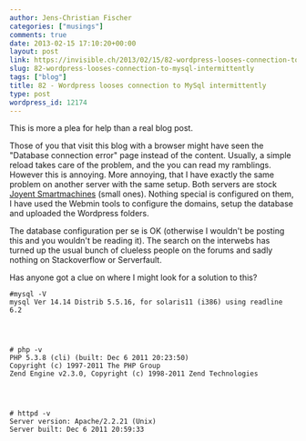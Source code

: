```yaml
---
author: Jens-Christian Fischer
categories: ["musings"]
comments: true
date: 2013-02-15 17:10:20+00:00
layout: post
link: https://invisible.ch/2013/02/15/82-wordpress-looses-connection-to-mysql-intermittently/
slug: 82-wordpress-looses-connection-to-mysql-intermittently
tags: ["blog"]
title: 82 - Wordpress looses connection to MySql intermittently
type: post
wordpress_id: 12174
---
```


This is more a plea for help than a real blog post.

Those of you that visit this blog with a browser might have seen the "Database connection error" page instead of the content. Usually, a simple reload takes care of the problem, and the you can read my ramblings. However this is annoying. More annoying, that I have exactly the same problem on another server with the same setup. Both servers are stock [Joyent Smartmachines](https://joyent.com/products) (small ones). Nothing special is configured on them, I have used the Webmin tools to configure the domains, setup the database and uploaded the Wordpress folders.

The database configuration per se is OK (otherwise I wouldn't be posting this and you wouldn't be reading it). The search on the interwebs has turned up the usual bunch of clueless people on the forums and sadly nothing on Stackoverflow or Serverfault.

Has anyone got a clue on where I might look for a solution to this?

    
    #mysql -V
    mysql Ver 14.14 Distrib 5.5.16, for solaris11 (i386) using readline 6.2



    
    # php -v
    PHP 5.3.8 (cli) (built: Dec 6 2011 20:23:50) 
    Copyright (c) 1997-2011 The PHP Group
    Zend Engine v2.3.0, Copyright (c) 1998-2011 Zend Technologies



    
    # httpd -v
    Server version: Apache/2.2.21 (Unix)
    Server built: Dec 6 2011 20:59:33
